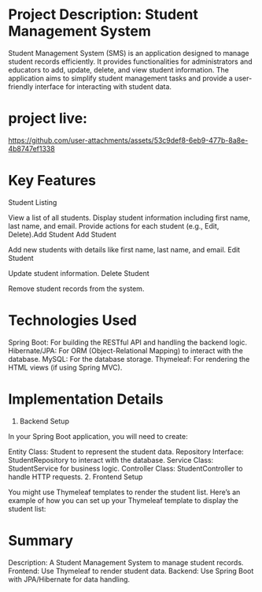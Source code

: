 # Project Description: Student Management System
Student Management System (SMS) is an application designed to manage student records efficiently. It provides functionalities for administrators and educators to add, update, delete, and view student information. The application aims to simplify student management tasks and provide a user-friendly interface for interacting with student data.
# project live: 

https://github.com/user-attachments/assets/53c9def8-6eb9-477b-8a8e-4b8747ef1338

 
# Key Features
Student Listing 

View a list of all students.
Display student information including first name, last name, and email.
Provide actions for each student (e.g., Edit, Delete).Add Student
Add Student

Add new students with details like first name, last name, and email.
Edit Student

Update student information.
Delete Student

Remove student records from the system.
 # Technologies Used
Spring Boot: For building the RESTful API and handling the backend logic.
Hibernate/JPA: For ORM (Object-Relational Mapping) to interact with the database.
MySQL: For the database storage.
Thymeleaf: For rendering the HTML views (if using Spring MVC).
# Implementation Details
1. Backend Setup

In your Spring Boot application, you will need to create:

Entity Class: Student to represent the student data.
Repository Interface: StudentRepository to interact with the database.
Service Class: StudentService for business logic.
Controller Class: StudentController to handle HTTP requests.
2. Frontend Setup

You might use Thymeleaf templates to render the student list.
Here’s an example of how you can set up your Thymeleaf template to display the student list:

# Summary
Description: A Student Management System to manage student records.
Frontend: Use Thymeleaf to render student data.
Backend: Use Spring Boot with JPA/Hibernate for data handling.
